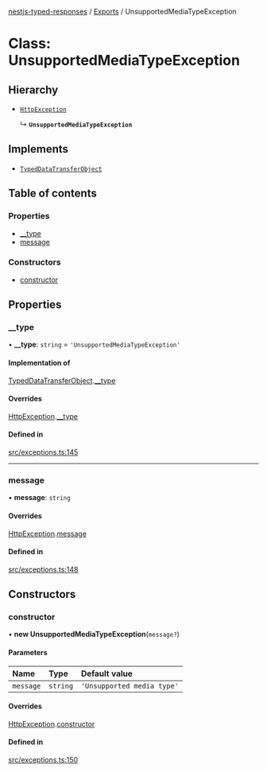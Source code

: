 [nestjs-typed-responses](../README.md) / [Exports](../modules.md) / UnsupportedMediaTypeException

# Class: UnsupportedMediaTypeException

## Hierarchy

- [`HttpException`](HttpException.md)

  ↳ **`UnsupportedMediaTypeException`**

## Implements

- [`TypedDataTransferObject`](../interfaces/TypedDataTransferObject.md)

## Table of contents

### Properties

- [\_\_type](UnsupportedMediaTypeException.md#__type)
- [message](UnsupportedMediaTypeException.md#message)

### Constructors

- [constructor](UnsupportedMediaTypeException.md#constructor)

## Properties

### \_\_type

• **\_\_type**: `string` = `'UnsupportedMediaTypeException'`

#### Implementation of

[TypedDataTransferObject](../interfaces/TypedDataTransferObject.md).[__type](../interfaces/TypedDataTransferObject.md#__type)

#### Overrides

[HttpException](HttpException.md).[__type](HttpException.md#__type)

#### Defined in

[src/exceptions.ts:145](https://github.com/igrek8/nestjs-typed-responses/blob/a6709d2/src/exceptions.ts#L145)

___

### message

• **message**: `string`

#### Overrides

[HttpException](HttpException.md).[message](HttpException.md#message)

#### Defined in

[src/exceptions.ts:148](https://github.com/igrek8/nestjs-typed-responses/blob/a6709d2/src/exceptions.ts#L148)

## Constructors

### constructor

• **new UnsupportedMediaTypeException**(`message?`)

#### Parameters

| Name | Type | Default value |
| :------ | :------ | :------ |
| `message` | `string` | `'Unsupported media type'` |

#### Overrides

[HttpException](HttpException.md).[constructor](HttpException.md#constructor)

#### Defined in

[src/exceptions.ts:150](https://github.com/igrek8/nestjs-typed-responses/blob/a6709d2/src/exceptions.ts#L150)
